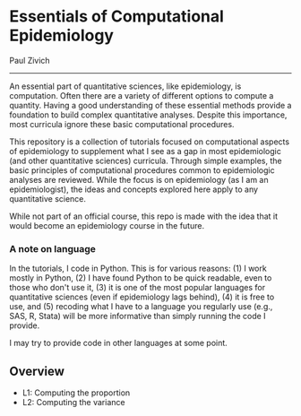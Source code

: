 # Essentials of Computational Epidemiology

Paul Zivich

---------------------------------------

An essential part of quantitative sciences, like epidemiology, is computation. Often there are a variety of different
options to compute a quantity. Having a good understanding of these essential methods provide a foundation to build
complex quantitative analyses. Despite this importance, most curricula ignore these basic computational procedures.

This repository is a collection of tutorials focused on computational aspects of epidemiology to supplement what I see
as a gap in most epidemiologic (and other quantitative sciences) curricula. Through simple examples,
the basic principles of computational procedures common to epidemiologic analyses are reviewed. While the focus is
on epidemiology (as I am an epidemiologist), the ideas and concepts explored here apply to any quantitative science.

While not part of an official course, this repo is made with the idea that it would become an epidemiology course in
the future.

### A note on language

In the tutorials, I code in Python. This is for various reasons: (1) I work mostly in Python, (2) I have
found Python to be quick readable, even to those who don't use it, (3) it is one of the most popular languages for
quantitative sciences (even if epidemiology lags behind), (4) it is free to use, and (5) recoding what I have to a
language you regularly use (e.g., SAS, R, Stata) will be more informative than simply running the code I provide.

I may try to provide code in other languages at some point.


## Overview

* L1: Computing the proportion
* L2: Computing the variance
